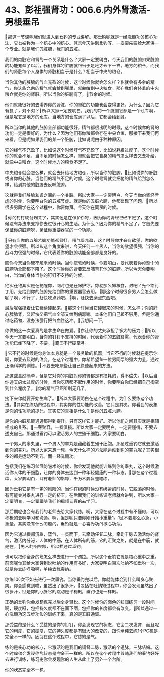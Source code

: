 # 43、彭祖强肾功：006.6.内外肾激活-男根垂吊

🎼那这一节课呢我们就进入到垂钓的专业讲解。那垂钓呢就是一经洗髓功的核心功法，它也被称为一个核心中的核心。其实今天讲到垂钓呀，一定要先要给大家讲一个专业。就是我们的脏腑，我们的五脏。

我们的内脏它和肾的一个关系是什么？大家一定要明白，今天我们的脏腑如果脏腑的功能充盈了以后，我们身体的脏腑就相当于是地方仓不一样，地方的粮仓，而我们的肾脏每个人身体的肾脏相当于是什么？相当于中央的粮仓。

当你其他的脏腑的气血充盈的时候，这个时候你就会怎么样？你就会有多余的精气，你这些充余的精气就会给到哪里，就会给到中央粮仓，那在我们身体里的中央粮仓就是你的肾脏。所以当你的脏腑有了。🎼节余的时候。

他们就能很好的去濡养你的肾脏，你的肾脏的功能也会变得更好。为什么？因为它有良了，对不对？🎼所以大家一定要明白，我们的每一个脏腑它都是一个仓库啊，但是呢它是地方的仓库。当地方的仓库满了以后，它都会给到肾。

所以当你的其他的脏腑全部都功能很好，精气都很出明的时候，这个时候你的肾的功能一定是很好的，为什么？因为他们有你粮都会存在中央仓库，那接下来我们再来看，但是呢如果我们的某一个脏腑，比如说呢由于种种原因。

它的经气不充盈了，比如说这个时候肝气不充盈了，比如说耗费过度了，这个时候你的就会不足，当不足的时候怎么样，肾就会把它自身的精气怎么样去又去补给，就像中央粮仓，这个时候地方的粮食不足了。

中央粮仓就会怎么样，就会去补给地方粮仓，所以当你的脏腑。🎼比如说你的肝脏或者你的心脏，当他们的精气不足的时候，这个时候肾就会把他的精气给到怎么样，给到其他的脏腑去反哺脏腑。

这就是我们脏腑和肾之间的一个关联。所以大家一一定要明白，今天当你的肾经亏虚的时候，你要明白你的五脏节虚。就是你的五脏六腑，他都出现了问题。🎼所以很多男同学在这个过程中，你要你拜。今天你在同房的时候。

🎼你的钉钉硬付起来了，其实他是在保护你呀，因为你的肾经已经不足了，这个时候没有办法来支撑你去过很开心的生活。为什么？因为你的精气不足了，它首先要保证你的脏腑呀，保证你重要器官的一个功能。

🎼只有当你的五脏六腑功能都很好，精气很充盈，这个时候你才会有欲望，你的欲望才会很强。所以从这个角度来讲，今天任何一个男人，当你的欲望很强。当你的战斗力很强的时候，它代表着你的脏腑功能全部都是良好的。

而你今天当你硬不起来的时候，当你疲软的时候，你要明白，是代表着你的整个的脏腑功全部都下降了。这个时候你的肾要去反哺育其他的脏腑。所以今天你要明白，当你的身体当你的钉钉不支持的时候。

他实在他其实是在提醒你，同时也是在保护你，你就那么做粮食，对吧？先不给钉丁用，先给到你的脏腑先给到你的重要器官去用。🎼那这个时候很多男人会怎么做呢？啊，不行了，赶快吃点药吧。🎼啊，赶快去磨点东西吧。

最后呢强撑着让它继续硬起来。🎼那这个时候当它硬起来的时候，怎么样？你的肝心脾肺肾，又赶快又把气血全部又给到病毒嘛。本来他们自己都不够用，但是你通过吃药物，没办法强行把气血往这冲。🎼我想问一下。

你做的这一次爱真的是拿生命在做爱。🎼你让你的丈夫承担了多大的压力？🎼所以今天一定要明白，当你的钉钉不支持的时候，代表着你的五脏结需，代表着你的肾功能已经下降了，不要。🎼霸王不行硬掌弓。

🎼它不行的时候是你身体本身就是一个最灵敏的机器。当它不行的时候就在提示你啊，你要去及时的改变。在这个过程中，你希希望每一位男同学的强大力量，通过正确科学的训练。🎼不要去吃那些让自己快速起来的方法。

那这些虽然简单，但是它对你的内脏对你的肾都是有损耗的，得不偿失。🎼以后当你透支的太过度的时候，当你吃药都不起作用的时候，你要明白你已经把自己掏空到什么程度了。🎼你的精气已经所剩无几了。

接下来你就要开始生病了。🎼所以大家要明白在这个过程中，为什么要练这个功法。🎼其实在练功的过程中，其实你的性功能的改善，它只是其次。你看到的表象是你的性功能的提升。其实它的真相是什么？是你的五脏六腑。

是你的内脏肌能通通都得到提升。只有这样它才能好。所以他们之间其实就是相辅相成的关系。🎼一荣聚容，一损俱损。所以大家一定要明白，一定要懂得，不要去透支自己。那通过垂钓可以激活男人的生殖干细胞。大家要明白。

一个男人的睾丸里，一个男人的睾丸是蕴藏着生殖干细胞。那通过垂钓它就去激活到你的睾丸。所以大家来想一想，今天什么样的方法能运动到你的睾丸呢？其实很多的都是运动不到的。而一经洗髓功。

包括我们在练习盆阻防皱术的时候，你会发现他就能训练到你的睾丸，这个时候激活你人体的干细胞，让你的身体去达到一种年轻健康的一种状态。🎼那在这个过程中，大家要明白，没有老师的指导，千万不要盲羞瞎练。

因为垂钓它是有一定的风险的。当你在绑的时候没有绑紧的时候，它脱落的时候，有可能会对睾丸进行一定的挤压。在后面我们的训练课老师就会讲到，所以大家一定要明白，一定要跟随我们的视频认真的去学习。

那后期呢也会有我们的老师去给大家代练。啊，大家在这个过程中有不懂的，可以积极的去啊学习和沟通。啊，但是呢只要你刚开始小重量1。1点不要那么心急，小重量，其实没有什么问题的。垂钓就是一心喜为功的核心功法。

因为它通过根部沉重，蒸气，一贯而下，去牵动任督二脉，牵动丰脉去激活你的肾气，激活内分泌，人体的中筋，在人体所有的筋，它的汇聚之处，就是在中筋，就是在。🎼男人的啊根部，所以推通过垂钓。

也可以把你全身的筋怎么样去进行一个疏拉。所以这个垂钓它就是核心重中之重。前面呢你其给大家讲到说吐纳的作用有多好，大家要明白百次吐纳不如垂钓一次，就是你去练呼吸啊，单纯去练毒纳。

你练100次不如去进行一次垂钓。当你垂钓完以后，你就能体会到什么叫身心聚爽。你会感觉到哎，虽然出了很多汗。🎼包括在吐纳的过程中，你会发现虽然出了很多汗，但是你的心脏它的跳动是平稳的，垂钓也是一样的。

正确的垂钓你会发现练完以后全身轻松。这个时候你的面色的红润练习一段时间啊，硬度呀，包括持久度都不在画下啊，包括你的长度都会有改变。🎼所以通过一心洗髓功这五步功法的训练下来，真的是五脏通调。

那受益的是什么？受益的是你的钉钉，你会发现它的状态，它会二次发育，而且呢它的粗度，它的硬度，它的持久度都是有很大的改变的，跟你单纯去练1个PC机是完全不一样的。因为在这个过程中，它练的是气。

练的是核心功的核心，它激活的是我们的韧督二脉，激活的个通脉，三脉结婚。这个时候你会发现你的状态是完全不一样的。所以在这个过程中跟随我们的垂钓好好去进行训练，练习完你会发现你的人生从此上了另外一个台阶。

你的状态完全不一样。